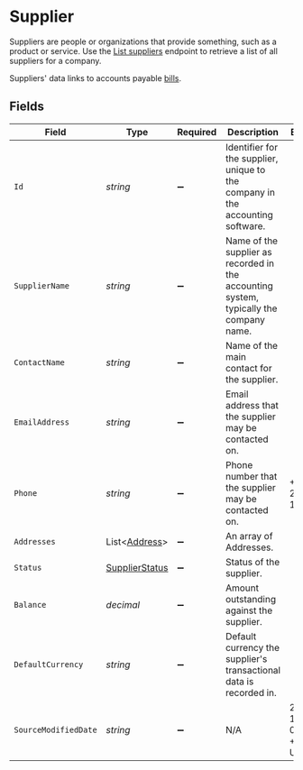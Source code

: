 # Supplier

﻿Suppliers are people or organizations that provide something, such as a product or service. Use the [List suppliers](https://docs.codat.io/sync-for-payables-v2-api#/operations/list-suppliers) endpoint to retrieve a list of all suppliers for a company.

Suppliers' data links to accounts payable [bills](https://docs.codat.io/sync-for-payables-v2-api#/schemas/Bill).
 


## Fields

| Field                                                                                  | Type                                                                                   | Required                                                                               | Description                                                                            | Example                                                                                |
| -------------------------------------------------------------------------------------- | -------------------------------------------------------------------------------------- | -------------------------------------------------------------------------------------- | -------------------------------------------------------------------------------------- | -------------------------------------------------------------------------------------- |
| `Id`                                                                                   | *string*                                                                               | :heavy_minus_sign:                                                                     | Identifier for the supplier, unique to the company in the accounting software.         |                                                                                        |
| `SupplierName`                                                                         | *string*                                                                               | :heavy_minus_sign:                                                                     | Name of the supplier as recorded in the accounting system, typically the company name. |                                                                                        |
| `ContactName`                                                                          | *string*                                                                               | :heavy_minus_sign:                                                                     | Name of the main contact for the supplier.                                             |                                                                                        |
| `EmailAddress`                                                                         | *string*                                                                               | :heavy_minus_sign:                                                                     | Email address that the supplier may be contacted on.                                   |                                                                                        |
| `Phone`                                                                                | *string*                                                                               | :heavy_minus_sign:                                                                     | Phone number that the supplier may be contacted on.                                    | +44 25691 154789                                                                       |
| `Addresses`                                                                            | List<[Address](../../Models/Components/Address.md)>                                    | :heavy_minus_sign:                                                                     | An array of Addresses.                                                                 |                                                                                        |
| `Status`                                                                               | [SupplierStatus](../../Models/Components/SupplierStatus.md)                            | :heavy_minus_sign:                                                                     | Status of the supplier.                                                                |                                                                                        |
| `Balance`                                                                              | *decimal*                                                                              | :heavy_minus_sign:                                                                     | Amount outstanding against the supplier.                                               |                                                                                        |
| `DefaultCurrency`                                                                      | *string*                                                                               | :heavy_minus_sign:                                                                     | Default currency the supplier's transactional data is recorded in.                     |                                                                                        |
| `SourceModifiedDate`                                                                   | *string*                                                                               | :heavy_minus_sign:                                                                     | N/A                                                                                    | 2022-10-23 00:00:00 +0000 UTC                                                          |